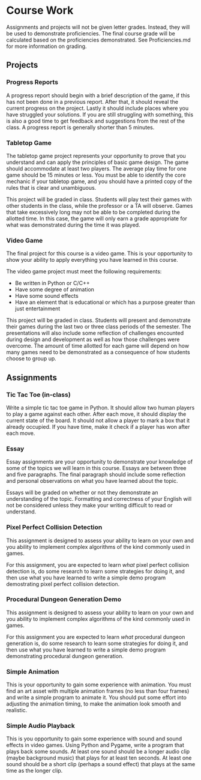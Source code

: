 # Course Work
Assignments and projects will not be given letter grades.  Instead, they will be used to demonstrate proficiencies.  The final course grade will be calculated based on the proficiencies demonstrated.  See Proficiencies.md for more information on grading.


## Projects

### Progress Reports
A progress report should begin with a brief description of the game, if this has not been done in a previous report.  After that, it should reveal the current progress on the project.  Lastly it should include places where you have struggled your solutions.  If you are still struggling with something, this is also a good time to get feedback and suggestions from the rest of the class.  A progress report is generally shorter than 5 minutes.


### Tabletop Game
The tabletop game project represents your opportunity to prove that you understand and can apply the principles of basic game design.  The game should accommodate at least two players.  The average play time for one game should be 15 minutes or less.  You must be able to identify the core mechanic if your tabletop game, and you should have a printed copy of the rules that is clear and unambiguous.

This project will be graded in class.  Students will play test their games with other students in the class, while the professor or a TA will observe.  Games that take excessively long may not be able to be completed during the allotted time.  In this case, the game will only earn a grade appropriate for what was demonstrated during the time it was played.


### Video Game
The final project for this course is a video game.  This is your opportunity to show your ability to apply everything you have learned in this course.

The video game project must meet the following requirements:
- Be written in Python or C/C++
- Have some degree of animation
- Have some sound effects
- Have an element that is educational or which has a purpose greater than just entertainment

This project will be graded in class.  Students will present and demonstrate their games during the last two or three class periods of the semester.  The presentations will also include some reflection of challenges encounted during design and development as well as how those challenges were overcome.  The amount of time allotted for each game will depend on how many games need to be demonstrated as a consequence of how students choose to group up.


## Assignments

### Tic Tac Toe (in-class)
Write a simple tic tac toe game in Python.  It should allow two human players to play a game against each other.  After each move, it should display the current state of the board.  It should not allow a player to mark a box that it already occupied.  If you have time, make it check if a player has won after each move.


### Essay
Essay assignments are your opportunity to demonstrate your knowledge of some of the topics we will learn in this course.  Essays are between three and five paragraphs.  The final paragraph should include some reflection and personal observations on what you have learned about the topic.

Essays will be graded on whether or not they demonstrate an understanding of the topic.  Formatting and correctness of your English will not be considered unless they make your writing difficult to read or understand.


### Pixel Perfect Collision Detection
This assignment is designed to assess your ability to learn on your own and you ability to implement complex algorithms of the kind commonly used in games.

For this assignment, you are expected to learn _what_ pixel perfect collision detection is, do some research to learn some strategies for doing it, and then use what you have learned to write a simple demo program demostrating pixel perfect collision detection.


### Procedural Dungeon Generation Demo
This assignment is designed to assess your ability to learn on your own and you ability to implement complex algorithms of the kind commonly used in games.

For this assignment you are expected to learn _what_ procedural dungeon generation is, do some research to learn some strategies for doing it, and then use what you have learned to write a simple demo program demonstrating procedural dungeon generation.


### Simple Animation
This is your opportunity to gain some experience with animation.  You must find an art asset with multiple animation frames (no less than four frames) and write a simple program to animate it.  You should put some effort into adjusting the animation timing, to make the animation look smooth and realistic.


### Simple Audio Playback
This is you opportunity to gain some experience with sound and sound effects in video games.  Using Python and Pygame, write a program that plays back some sounds.  At least one sound should be a longer audio clip (maybe background music) that plays for at least ten seconds.  At least one sound should be a short clip (perhaps a sound effect) that plays at the same time as the longer clip.